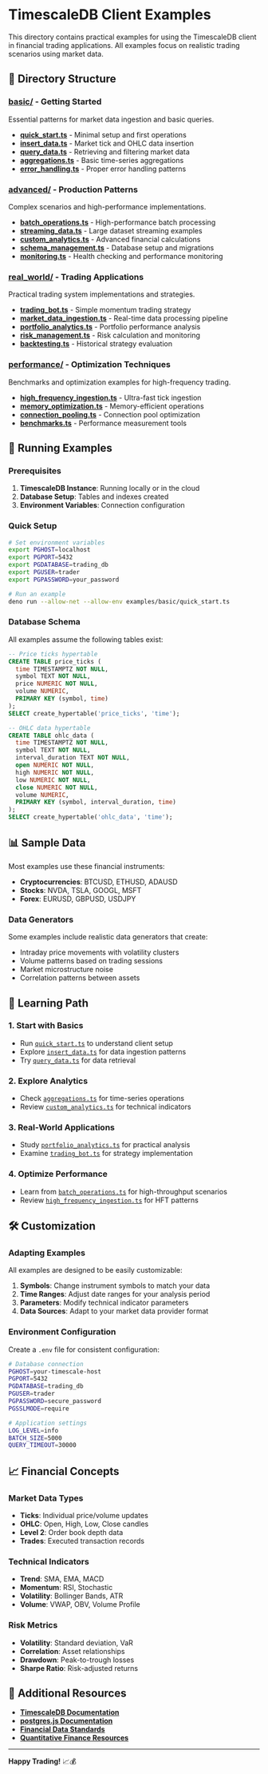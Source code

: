 # TimescaleDB Client Examples

This directory contains practical examples for using the TimescaleDB client in financial trading applications. All examples focus on realistic trading scenarios using market data.

## 📁 Directory Structure

### [basic/](./basic/) - Getting Started

Essential patterns for market data ingestion and basic queries.

- **[quick_start.ts](./basic/quick_start.ts)** - Minimal setup and first operations
- **[insert_data.ts](./basic/insert_data.ts)** - Market tick and OHLC data insertion
- **[query_data.ts](./basic/query_data.ts)** - Retrieving and filtering market data
- **[aggregations.ts](./basic/aggregations.ts)** - Basic time-series aggregations
- **[error_handling.ts](./basic/error_handling.ts)** - Proper error handling patterns

### [advanced/](./advanced/) - Production Patterns

Complex scenarios and high-performance implementations.

- **[batch_operations.ts](./advanced/batch_operations.ts)** - High-performance batch processing
- **[streaming_data.ts](./advanced/streaming_data.ts)** - Large dataset streaming examples
- **[custom_analytics.ts](./advanced/custom_analytics.ts)** - Advanced financial calculations
- **[schema_management.ts](./advanced/schema_management.ts)** - Database setup and migrations
- **[monitoring.ts](./advanced/monitoring.ts)** - Health checking and performance monitoring

### [real_world/](./real_world/) - Trading Applications

Practical trading system implementations and strategies.

- **[trading_bot.ts](./real_world/trading_bot.ts)** - Simple momentum trading strategy
- **[market_data_ingestion.ts](./real_world/market_data_ingestion.ts)** - Real-time data processing pipeline
- **[portfolio_analytics.ts](./real_world/portfolio_analytics.ts)** - Portfolio performance analysis
- **[risk_management.ts](./real_world/risk_management.ts)** - Risk calculation and monitoring
- **[backtesting.ts](./real_world/backtesting.ts)** - Historical strategy evaluation

### [performance/](./performance/) - Optimization Techniques

Benchmarks and optimization examples for high-frequency trading.

- **[high_frequency_ingestion.ts](./performance/high_frequency_ingestion.ts)** - Ultra-fast tick ingestion
- **[memory_optimization.ts](./performance/memory_optimization.ts)** - Memory-efficient operations
- **[connection_pooling.ts](./performance/connection_pooling.ts)** - Connection pool optimization
- **[benchmarks.ts](./performance/benchmarks.ts)** - Performance measurement tools

## 🚀 Running Examples

### Prerequisites

1. **TimescaleDB Instance**: Running locally or in the cloud
2. **Database Setup**: Tables and indexes created
3. **Environment Variables**: Connection configuration

### Quick Setup

```bash
# Set environment variables
export PGHOST=localhost
export PGPORT=5432
export PGDATABASE=trading_db
export PGUSER=trader
export PGPASSWORD=your_password

# Run an example
deno run --allow-net --allow-env examples/basic/quick_start.ts
```

### Database Schema

All examples assume the following tables exist:

```sql
-- Price ticks hypertable
CREATE TABLE price_ticks (
  time TIMESTAMPTZ NOT NULL,
  symbol TEXT NOT NULL,
  price NUMERIC NOT NULL,
  volume NUMERIC,
  PRIMARY KEY (symbol, time)
);
SELECT create_hypertable('price_ticks', 'time');

-- OHLC data hypertable
CREATE TABLE ohlc_data (
  time TIMESTAMPTZ NOT NULL,
  symbol TEXT NOT NULL,
  interval_duration TEXT NOT NULL,
  open NUMERIC NOT NULL,
  high NUMERIC NOT NULL,
  low NUMERIC NOT NULL,
  close NUMERIC NOT NULL,
  volume NUMERIC,
  PRIMARY KEY (symbol, interval_duration, time)
);
SELECT create_hypertable('ohlc_data', 'time');
```

## 📊 Sample Data

Most examples use these financial instruments:

- **Cryptocurrencies**: BTCUSD, ETHUSD, ADAUSD
- **Stocks**: NVDA, TSLA, GOOGL, MSFT
- **Forex**: EURUSD, GBPUSD, USDJPY

### Data Generators

Some examples include realistic data generators that create:

- Intraday price movements with volatility clusters
- Volume patterns based on trading sessions
- Market microstructure noise
- Correlation patterns between assets

## 🎯 Learning Path

### 1. Start with Basics

- Run [`quick_start.ts`](./basic/quick_start.ts) to understand client setup
- Explore [`insert_data.ts`](./basic/insert_data.ts) for data ingestion patterns
- Try [`query_data.ts`](./basic/query_data.ts) for data retrieval

### 2. Explore Analytics

- Check [`aggregations.ts`](./basic/aggregations.ts) for time-series operations
- Review [`custom_analytics.ts`](./advanced/custom_analytics.ts) for technical indicators

### 3. Real-World Applications

- Study [`portfolio_analytics.ts`](./real_world/portfolio_analytics.ts) for practical analysis
- Examine [`trading_bot.ts`](./real_world/trading_bot.ts) for strategy implementation

### 4. Optimize Performance

- Learn from [`batch_operations.ts`](./advanced/batch_operations.ts) for high-throughput scenarios
- Review [`high_frequency_ingestion.ts`](./performance/high_frequency_ingestion.ts) for HFT patterns

## 🛠️ Customization

### Adapting Examples

All examples are designed to be easily customizable:

1. **Symbols**: Change instrument symbols to match your data
2. **Time Ranges**: Adjust date ranges for your analysis period
3. **Parameters**: Modify technical indicator parameters
4. **Data Sources**: Adapt to your market data provider format

### Environment Configuration

Create a `.env` file for consistent configuration:

```bash
# Database connection
PGHOST=your-timescale-host
PGPORT=5432
PGDATABASE=trading_db
PGUSER=trader
PGPASSWORD=secure_password
PGSSLMODE=require

# Application settings
LOG_LEVEL=info
BATCH_SIZE=5000
QUERY_TIMEOUT=30000
```

## 📈 Financial Concepts

### Market Data Types

- **Ticks**: Individual price/volume updates
- **OHLC**: Open, High, Low, Close candles
- **Level 2**: Order book depth data
- **Trades**: Executed transaction records

### Technical Indicators

- **Trend**: SMA, EMA, MACD
- **Momentum**: RSI, Stochastic
- **Volatility**: Bollinger Bands, ATR
- **Volume**: VWAP, OBV, Volume Profile

### Risk Metrics

- **Volatility**: Standard deviation, VaR
- **Correlation**: Asset relationships
- **Drawdown**: Peak-to-trough losses
- **Sharpe Ratio**: Risk-adjusted returns

## 🔗 Additional Resources

- **[TimescaleDB Documentation](https://docs.timescale.com/)**
- **[postgres.js Documentation](https://github.com/porsager/postgres)**
- **[Financial Data Standards](https://www.fixtrading.org/)**
- **[Quantitative Finance Resources](https://quantlib.org/)**

---

**Happy Trading!** 📈💰
